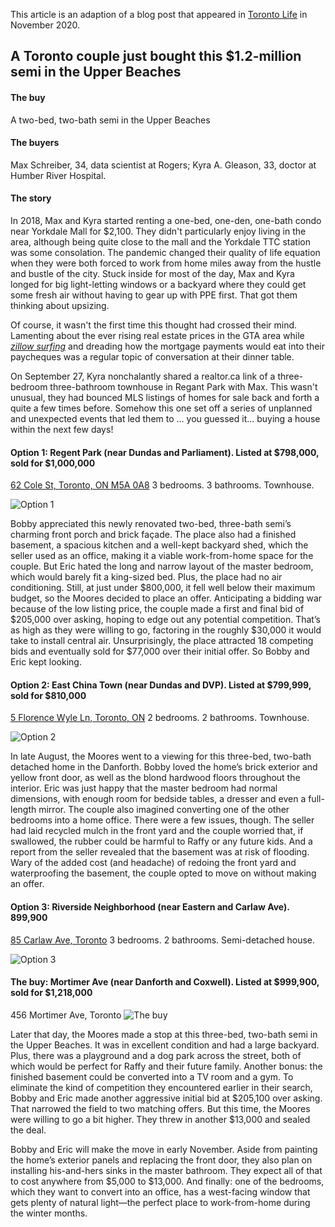 This article is an adaption of a blog post that appeared in [Toronto Life](https://torontolife.com/real-estate/a-toronto-couple-just-bought-this-1-2-million-semi-in-the-upper-beaches/) in November 2020.

## A Toronto couple just bought this $1.2-million semi in the Upper Beaches

#### The buy
A two-bed, two-bath semi in the Upper Beaches

#### The buyers
Max Schreiber, 34, data scientist at Rogers; Kyra A. Gleason, 33, doctor at Humber River Hospital.

#### The story
In 2018, Max and Kyra started renting a one-bed, one-den, one-bath condo near Yorkdale Mall for $2,100. They didn't particularly enjoy living in the area, although being quite close to the mall and the Yorkdale TTC station was some consolation. The pandemic changed their quality of life equation when they were both forced to work from home miles away from the hustle and bustle of the city. Stuck inside for most of the day, Max and Kyra longed for big light-letting windows or a backyard where they could get some fresh air without having to gear up with PPE first. That got them thinking about upsizing. 

Of course, it wasn't the first time this thought had crossed their mind. Lamenting about the ever rising real estate prices in the GTA area while [*zillow surfing*](https://marker.medium.com/zillow-surfing-has-become-a-primary-form-of-escapism-for-those-who-want-to-flee-not-just-their-857de638cf3f) and dreading how the mortgage payments would eat into their paycheques was a regular topic of conversation at their dinner table. 

On September 27, Kyra nonchalantly shared a realtor.ca link of a three-bedroom three-bathroom townhouse in Regant Park with Max. This wasn't unusual, they had bounced MLS listings of homes for sale back and forth a quite a few times before. Somehow this one set off a series of unplanned and unexpected events that led them to ... you guessed it... buying a house within the next few days!


#### Option 1: Regent Park (near Dundas and Parliament). Listed at $798,000, sold for $1,000,000
[62 Cole St, Toronto, ON M5A 0A8](https://housesigma.com/web/en/house/56k97wqJXMxYKRjD/62-Cole-St-Toronto-M5A0A8-C4924295)
3 bedrooms. 3 bathrooms. Townhouse.

![Option 1](https://imgur.com/xiHAW6m.png)

Bobby appreciated this newly renovated two-bed, three-bath semi’s charming front porch and brick façade. The place also had a finished basement, a spacious kitchen and a well-kept backyard shed, which the seller used as an office, making it a viable work-from-home space for the couple. But Eric hated the long and narrow layout of the master bedroom, which would barely fit a king-sized bed. Plus, the place had no air conditioning. Still, at just under $800,000, it fell well below their maximum budget, so the Moores decided to place an offer. Anticipating a bidding war because of the low listing price, the couple made a first and final bid of $205,000 over asking, hoping to edge out any potential competition. That’s as high as they were willing to go, factoring in the roughly $30,000 it would take to install central air. Unsurprisingly, the place attracted 18 competing bids and eventually sold for $77,000 over their initial offer. So Bobby and Eric kept looking.

#### Option 2: East China Town (near Dundas and DVP). Listed at $799,999, sold for $810,000
[5 Florence Wyle Ln, Toronto, ON](https://housesigma.com/web/en/house/K8OgYBVpWe6YJmG2/24-Florence-Wyle-Lane-5-Toronto-M4M3E7-E4927479)
2 bedrooms. 2 bathrooms. Townhouse.

![Option 2](https://imgur.com/SGeHhoe.png)

In late August, the Moores went to a viewing for this three-bed, two-bath detached home in the Danforth. Bobby loved the home’s brick exterior and yellow front door, as well as the blond hardwood floors throughout the interior. Eric was just happy that the master bedroom had normal dimensions, with enough room for bedside tables, a dresser and even a full-length mirror. The couple also imagined converting one of the other bedrooms into a home office. There were a few issues, though. The seller had laid recycled mulch in the front yard and the couple worried that, if swallowed, the rubber could be harmful to Raffy or any future kids. And a report from the seller revealed that the basement was at risk of flooding. Wary of the added cost (and headache) of redoing the front yard and waterproofing the basement, the couple opted to move on without making an offer.

#### Option 3: Riverside Neighborhood (near Eastern and Carlaw Ave). 899,900
[85 Carlaw Ave, Toronto](https://housesigma.com/web/en/house/LzQ1y5Ep1pMyqdeK/85-Carlaw-Ave-Toronto-M4M2R6-E4927488)
3 bedrooms. 2 bathrooms. Semi-detached house.

![Option 3](https://imgur.com/bErRuwL.png)


#### The buy: Mortimer Ave (near Danforth and Coxwell). Listed at $999,900, sold for $1,218,000
456 Mortimer Ave, Toronto
![The buy](https://i.imgur.com/ZIRNchD.png)

Later that day, the Moores made a stop at this three-bed, two-bath semi in the Upper Beaches. It was in excellent condition and had a large backyard. Plus, there was a playground and a dog park across the street, both of which would be perfect for Raffy and their future family. Another bonus: the finished basement could be converted into a TV room and a gym. To eliminate the kind of competition they encountered earlier in their search, Bobby and Eric made another aggressive initial bid at $205,100 over asking. That narrowed the field to two matching offers. But this time, the Moores were willing to go a bit higher. They threw in another $13,000 and sealed the deal.

Bobby and Eric will make the move in early November. Aside from painting the home’s exterior panels and replacing the front door, they also plan on installing his-and-hers sinks in the master bathroom. They expect all of that to cost anywhere from $5,000 to $13,000. And finally: one of the bedrooms, which they want to convert into an office, has a west-facing window that gets plenty of natural light—the perfect place to work-from-home during the winter months.


